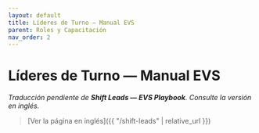 ```yaml
---
layout: default
title: Líderes de Turno — Manual EVS
parent: Roles y Capacitación
nav_order: 2
---
```


# Líderes de Turno — Manual EVS

_Traducción pendiente de **Shift Leads — EVS Playbook**. Consulte la versión en inglés._

> [Ver la página en inglés]({{ "/shift-leads" | relative_url }})
